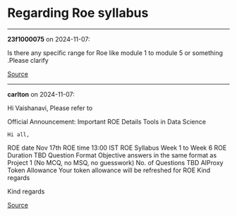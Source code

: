# Regarding Roe syllabus


---

**23f1000075** on 2024-11-07:

Is there any specific range for Roe like module 1 to module 5 or something .Please clarify

[Source](https://discourse.onlinedegree.iitm.ac.in/t/regarding-roe-syllabus/155846/1)

---

**carlton** on 2024-11-07:

Hi Vaishanavi,
Please refer to




Official Announcement: Important ROE Details Tools in Data Science


    Hi all, 
ROE date 
Nov 17th 
ROE time 
13:00 IST 
ROE Syllabus 
Week 1 to Week 6 
ROE Duration 
TBD 
Question Format 
Objective answers in the same format as Project 1 
(No MCQ, no MSQ, no guesswork) 
No. of Questions 
TBD 
AIProxy Token Allowance 
Your token allowance will be refreshed for ROE 
Kind regards
  

Kind regards

[Source](https://discourse.onlinedegree.iitm.ac.in/t/regarding-roe-syllabus/155846/2)
